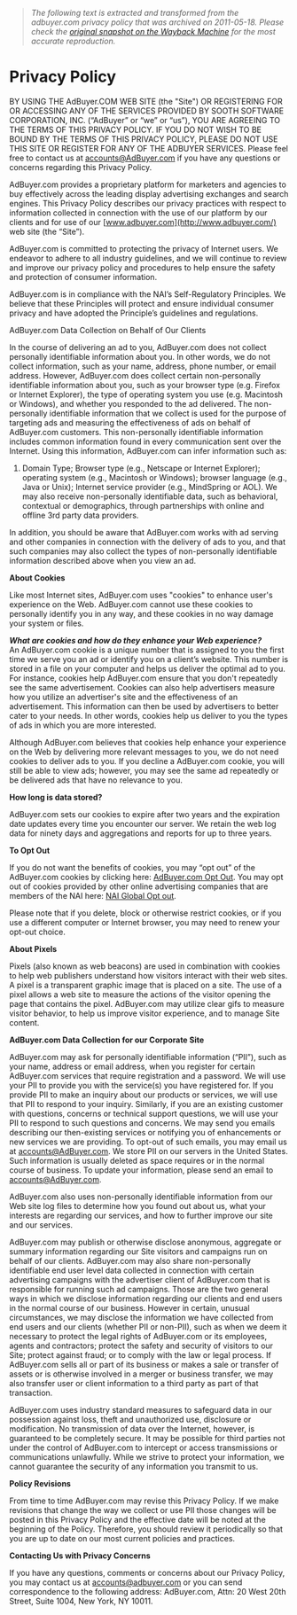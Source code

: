 > *The following text is extracted and transformed from the adbuyer.com privacy policy that was archived on 2011-05-18. Please check the [original snapshot on the Wayback Machine](https://web.archive.org/web/20110518155839id_/http%3A//adbuyer.com/SignUp/policy.aspx) for the most accurate reproduction.*

# Privacy Policy

BY USING THE AdBuyer.COM WEB SITE (the "Site") OR REGISTERING FOR OR ACCESSING ANY OF THE SERVICES PROVIDED BY SOOTH SOFTWARE CORPORATION, INC. (“AdBuyer” or “we” or “us”), YOU ARE AGREEING TO THE TERMS OF THIS PRIVACY POLICY. IF YOU DO NOT WISH TO BE BOUND BY THE TERMS OF THIS PRIVACY POLICY, PLEASE DO NOT USE THIS SITE OR REGISTER FOR ANY OF THE ADBUYER SERVICES. Please feel free to contact us at [ accounts@AdBuyer.com](mailto:accounts@AdBuyer.com) if you have any questions or concerns regarding this Privacy Policy.

AdBuyer.com provides a proprietary platform for marketers and agencies to buy effectively across the leading display advertising exchanges and search engines. This Privacy Policy describes our privacy practices with respect to information collected in connection with the use of our platform by our clients and for use of our [www.adbuyer.com](http://www.adbuyer.com/) web site (the “Site”).

AdBuyer.com is committed to protecting the privacy of Internet users. We endeavor to adhere to all industry guidelines, and we will continue to review and improve our privacy policy and procedures to help ensure the safety and protection of consumer information.

AdBuyer.com is in compliance with the NAI’s Self-Regulatory Principles. We believe that these Principles will protect and ensure individual consumer privacy and have adopted the Principle’s guidelines and regulations.

  


AdBuyer.com Data Collection on Behalf of Our Clients

In the course of delivering an ad to you, AdBuyer.com does not collect personally identifiable information about you. In other words, we do not collect information, such as your name, address, phone number, or email address. However, AdBuyer.com does collect certain non-personally identifiable information about you, such as your browser type (e.g. Firefox or Internet Explorer), the type of operating system you use (e.g. Macintosh or Windows), and whether you responded to the ad delivered. The non-personally identifiable information that we collect is used for the purpose of targeting ads and measuring the effectiveness of ads on behalf of AdBuyer.com customers. This non-personally identifiable information includes common information found in every communication sent over the Internet. Using this information, AdBuyer.com can infer information such as:

  1. Domain Type; Browser type (e.g., Netscape or Internet Explorer); operating system (e.g., Macintosh or Windows); browser language (e.g., Java or Unix); Internet service provider (e.g., MindSpring or AOL). We may also receive non-personally identifiable data, such as behavioral, contextual or demographics, through partnerships with online and offline 3rd party data providers.



In addition, you should be aware that AdBuyer.com works with ad serving and other companies in connection with the delivery of ads to you, and that such companies may also collect the types of non-personally identifiable information described above when you view an ad.

**About Cookies**

Like most Internet sites, AdBuyer.com uses "cookies" to enhance user's experience on the Web. AdBuyer.com cannot use these cookies to personally identify you in any way, and these cookies in no way damage your system or files.

  
**_What are cookies and how do they enhance your Web experience?_**   
An AdBuyer.com cookie is a unique number that is assigned to you the first time we serve you an ad or identify you on a client’s website. This number is stored in a file on your computer and helps us deliver the optimal ad to you. For instance, cookies help AdBuyer.com ensure that you don't repeatedly see the same advertisement. Cookies can also help advertisers measure how you utilize an advertiser's site and the effectiveness of an advertisement. This information can then be used by advertisers to better cater to your needs. In other words, cookies help us deliver to you the types of ads in which you are more interested.

Although AdBuyer.com believes that cookies help enhance your experience on the Web by delivering more relevant messages to you, we do not need cookies to deliver ads to you. If you decline a AdBuyer.com cookie, you will still be able to view ads; however, you may see the same ad repeatedly or be delivered ads that have no relevance to you.

**How long is data stored?**

AdBuyer.com sets our cookies to expire after two years and the expiration date updates every time you encounter our server. We retain the web log data for ninety days and aggregations and reports for up to three years.

**To Opt Out**

If you do not want the benefits of cookies, you may “opt out” of the AdBuyer.com cookies by clicking here: [AdBuyer.com Opt Out](http://gbid.adbuyer.com/opt-out). You may opt out of cookies provided by other online advertising companies that are members of the NAI here: [NAI Global Opt out](http://www.networkadvertising.org/managing/opt_out.asp). 

Please note that if you delete, block or otherwise restrict cookies, or if you use a different computer or Internet browser, you may need to renew your opt-out choice.

**About Pixels**

Pixels (also known as web beacons) are used in combination with cookies to help web publishers understand how visitors interact with their web sites. A pixel is a transparent graphic image that is placed on a site. The use of a pixel allows a web site to measure the actions of the visitor opening the page that contains the pixel. AdBuyer.com may utilize clear gifs to measure visitor behavior, to help us improve visitor experience, and to manage Site content.

**AdBuyer.com Data Collection for our Corporate Site**

AdBuyer.com may ask for personally identifiable information (“PII”), such as your name, address or email address, when you register for certain AdBuyer.com services that require registration and a password. We will use your PII to provide you with the service(s) you have registered for. If you provide PII to make an inquiry about our products or services, we will use that PII to respond to your inquiry. Similarly, if you are an existing customer with questions, concerns or technical support questions, we will use your PII to respond to such questions and concerns. We may send you emails describing our then-existing services or notifying you of enhancements or new services we are providing. To opt-out of such emails, you may email us at [accounts@AdBuyer.com](mailto:accounts@AdBuyer.com). We store PII on our servers in the United States. Such information is usually deleted as space requires or in the normal course of business. To update your information, please send an email to [accounts@AdBuyer.com](mailto:accounts@AdBuyer.com). 

AdBuyer.com also uses non-personally identifiable information from our Web site log files to determine how you found out about us, what your interests are regarding our services, and how to further improve our site and our services. 

AdBuyer.com may publish or otherwise disclose anonymous, aggregate or summary information regarding our Site visitors and campaigns run on behalf of our clients. AdBuyer.com may also share non-personally identifiable end user level data collected in connection with certain advertising campaigns with the advertiser client of AdBuyer.com that is responsible for running such ad campaigns. Those are the two general ways in which we disclose information regarding our clients and end users in the normal course of our business. However in certain, unusual circumstances, we may disclose the information we have collected from end users and our clients (whether PII or non-PII), such as when we deem it necessary to protect the legal rights of AdBuyer.com or its employees, agents and contractors; protect the safety and security of visitors to our Site; protect against fraud; or to comply with the law or legal process. If AdBuyer.com sells all or part of its business or makes a sale or transfer of assets or is otherwise involved in a merger or business transfer, we may also transfer user or client information to a third party as part of that transaction.

AdBuyer.com uses industry standard measures to safeguard data in our possession against loss, theft and unauthorized use, disclosure or modification. No transmission of data over the Internet, however, is guaranteed to be completely secure. It may be possible for third parties not under the control of AdBuyer.com to intercept or access transmissions or communications unlawfully. While we strive to protect your information, we cannot guarantee the security of any information you transmit to us.

  


**Policy Revisions**

From time to time AdBuyer.com may revise this Privacy Policy. If we make revisions that change the way we collect or use PII those changes will be posted in this Privacy Policy and the effective date will be noted at the beginning of the Policy. Therefore, you should review it periodically so that you are up to date on our most current policies and practices.

**Contacting Us with Privacy Concerns**

If you have any questions, comments or concerns about our Privacy Policy, you may contact us at [accounts@adbuyer.com](mailto:accounts@AdBuyer.com) or you can send correspondence to the following address: AdBuyer.com, Attn: 20 West 20th Street, Suite 1004, New York, NY 10011.
